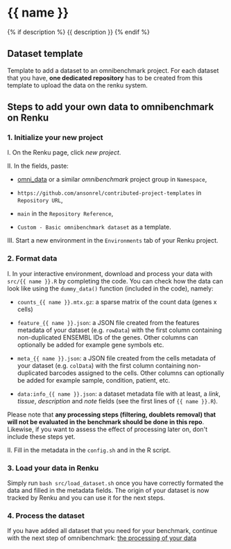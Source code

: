 # {{ name }}
{% if description %}
{{ description }}
{% endif %}
## Dataset template

Template to add a dataset to an omnibenchmark project. For each dataset that you have, **one dedicated repository** has to be created from this template to upload the data on the renku system. 

## Steps to add your own data to omnibenchmark on Renku

### 1. Initialize your new project

I. On the Renku page, click *new project*. 

II. In the fields, paste: 

- [omni_data](https://renkulab.io/gitlab/omnibenchmark/omni_data) or a similar *omnibenchmark* project group in `Namespace`,

- `https://github.com/ansonrel/contributed-project-templates` in `Repository URL`,

-  `main` in the `Repository Reference`,

-  `Custom - Basic omnibenchmark dataset` as a template. 

III. Start a new environment in the `Environments` tab of your Renku project.

### 2. Format data

I. In your interactive environment, download and process your data with `src/{{ name }}.R` by completing the code. You can check how the data can look like using the `dummy_data()` function (included in the code), namely: 

- `counts_{{ name }}.mtx.gz`: a sparse matrix of the count data (genes x cells)

- `feature_{{ name }}.json`: a JSON file created from the features metadata of your dataset (e.g. `rowData`) with the first column containing non-duplicated ENSEMBL IDs of the genes. Other columns can optionally be added for example gene symbols etc. 

- `meta_{{ name }}.json`: a JSON file created from the cells metadata of your dataset (e.g. `colData`) with the first column containing non-duplicated barcodes assigned to the cells. Other columns can optionally be added for example sample, condition, patient, etc. 

- `data:info_{{ name }}.json`: a dataset metadata file with at least, a *link*, *tissue*, *description* and *note* fields (see the first lines of `{{ name }}.R`).

Please note that **any processing steps (filtering, doublets removal) that will not be evaluated in the benchmark should be done in this repo**. Likewise, if you want to assess the effect of processing later on, don't include these steps yet.

II. Fill in the metadata in the `config.sh` and in the R script. 

### 3. Load your data in Renku

Simply run `bash src/load_dataset.sh` once you have correctly formated the data and filled in the metadata fields. The origin of your dataset is now tracked by Renku and you can use it for the next steps. 

### 4. Process the dataset

If you have added all dataset that you need for your benchmark, continue with the next step of omnibenchmark: [the processing of your data](https://github.com/ansonrel/contributed-project-templates/tree/main/omnibench-processing)


